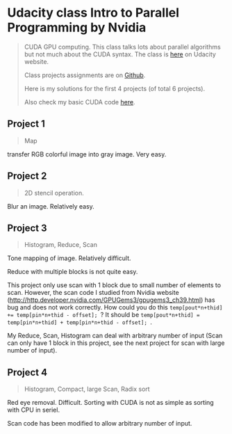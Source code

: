 # Udacity class Intro to Parallel Programming by Nvidia
> CUDA GPU computing. This class talks lots about parallel algorithms but not much about the CUDA syntax. 
> The class is [here](https://www.udacity.com/course/intro-to-parallel-programming--cs344) on Udacity website.
> 
> Class projects assignments are on [Github](https://github.com/udacity/cs344).
> 
> Here is my solutions for the first 4 projects (of total 6 projects).
> 
> Also check my basic CUDA code [here](https://github.com/lijiyao111/CUDA_C).

## Project 1
> Map

transfer RGB colorful image into gray image. Very easy. 

## Project 2
> 2D stencil operation. 

Blur an image. Relatively easy.

## Project 3
> Histogram, Reduce, Scan

Tone mapping of image. Relatively difficult. 

Reduce with multiple blocks is not quite easy. 

This project only use scan with 1 block due to small number of elements to scan. However, the scan code I studied from Nvidia website (http://http.developer.nvidia.com/GPUGems3/gpugems3_ch39.html) has bug and does not work correctly. How could you do this ```temp[pout*n+thid] += temp[pin*n+thid - offset]; ```? It should be ```temp[pout*n+thid] = temp[pin*n+thid] + temp[pin*n+thid - offset]; ```.

My Reduce, Scan, Histogram can deal with arbitrary number of input (Scan can only have 1 block in this project, see the next project for scan with large number of input).

## Project 4
> Histogram, Compact, large Scan, Radix sort

Red eye removal. Difficult. Sorting with CUDA is not as simple as sorting with CPU in seriel. 

Scan code has been modified to allow arbitrary number of input. 